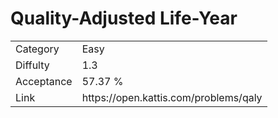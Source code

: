 # Quality-Adjusted Life-Year

<table>
    <tr>
        <td>Category</td>
        <td>Easy</td>
    </tr>
    <tr>
        <td>Diffulty</td>
        <td>1.3</td>
    </tr>
    <tr>
        <td>Acceptance</td>
        <td>57.37 %</td>
    </tr>
    <tr>
        <td>Link</td>
        <td>https://open.kattis.com/problems/qaly</td>
    </tr>
</table>